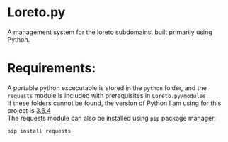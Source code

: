 # Loreto.py
A management system for the loreto subdomains, built primarily using Python.
# Requirements:
A portable python excecutable is stored in the `python` folder, and the `requests` module is included with prerequisites in `Loreto.py/modules` <br />
If these folders cannot be found, the version of Python I am using for this project is [3.6.4](https://www.python.org/downloads/release/python-364/) <br />
The requests module can also be installed using `pip` package manager: <br />
```
pip install requests
```
